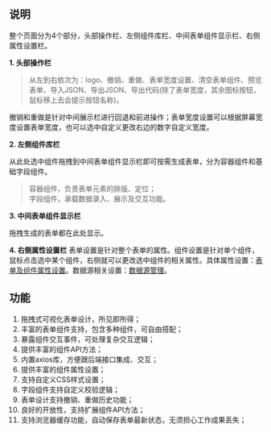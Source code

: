 ## 说明
<ImagesVue :img-src="'/images/instruction/instru1.png'" />
整个页面分为4个部分，头部操作栏、左侧组件库栏、中间表单组件显示栏、右侧属性设置栏。

<b>1. 头部操作栏</b>
<ImagesVue :img-src="'/images/instruction/instru2.png'" />
>从左到右依次为：logo、撤销、重做、表单宽度设置、清空表单组件、预览表单、导入JSON、导出JSON、导出代码(除了表单宽度，其余图标按钮，鼠标移上去会提示按钮名称)。

撤销和重做是针对中间展示栏进行回退和前进操作；表单宽度设置可以根据屏幕宽度设置表单宽度，也可以选中自定义更改右边的数字自定义宽度。

<b>2. 左侧组件库栏</b>

从此处选中组件拖拽到中间表单组件显示栏即可按需生成表单，分为容器组件和基础字段组件。
>容器组件，负责表单元素的排版、定位；<br />字段组件，承载数据录入、展示及交互功能。

<b>3. 中间表单组件显示栏</b>

拖拽生成的表单都在此处显示。

<b>4. 右侧属性设置栏</b>
<ImagesVue :img-src="'/images/instruction/instru3.png'" />
表单设置是针对整个表单的属性。组件设置是针对单个组件，鼠标点击选中某个组件，右侧就可以更改选中组件的相关属性。具体属性设置：[表单及组件属性设置](./userGuide/guide1.md)。数据源相关设置：[数据源管理](./userGuide/guide7.md)。



## 功能
1. 拖拽式可视化表单设计，所见即所得；
2. 丰富的表单组件支持，包含多种组件，可自由搭配；
3. 暴露组件交互事件，可处理复杂交互逻辑；
4. 提供丰富的组件API方法；
5. 内置axios库，方便跟后端接口集成、交互；
6. 提供丰富的组件属性设置；
7. 支持自定义CSS样式设置；
8. 字段组件支持自定义校验逻辑；
9. 表单设计支持撤销、重做历史功能；
10. 良好的开放性，支持扩展组件API方法；
11. 支持浏览器缓存功能，自动保存表单最新状态，无须担心工作成果丢失；
